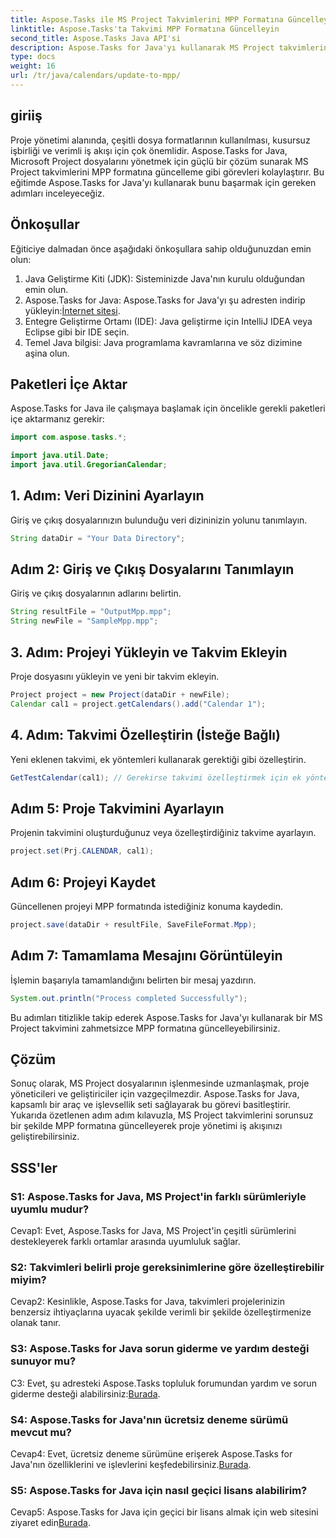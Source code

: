 ```yaml
---
title: Aspose.Tasks ile MS Project Takvimlerini MPP Formatına Güncelleyin
linktitle: Aspose.Tasks'ta Takvimi MPP Formatına Güncelleyin
second_title: Aspose.Tasks Java API'si
description: Aspose.Tasks for Java'yı kullanarak MS Project takvimlerini zahmetsizce MPP formatına nasıl güncelleyeceğinizi öğrenin.
type: docs
weight: 16
url: /tr/java/calendars/update-to-mpp/
---
```

## giriiş

Proje yönetimi alanında, çeşitli dosya formatlarının kullanılması, kusursuz işbirliği ve verimli iş akışı için çok önemlidir. Aspose.Tasks for Java, Microsoft Project dosyalarını yönetmek için güçlü bir çözüm sunarak MS Project takvimlerini MPP formatına güncelleme gibi görevleri kolaylaştırır. Bu eğitimde Aspose.Tasks for Java'yı kullanarak bunu başarmak için gereken adımları inceleyeceğiz.

## Önkoşullar

Eğiticiye dalmadan önce aşağıdaki önkoşullara sahip olduğunuzdan emin olun:

1. Java Geliştirme Kiti (JDK): Sisteminizde Java'nın kurulu olduğundan emin olun.
2.  Aspose.Tasks for Java: Aspose.Tasks for Java'yı şu adresten indirip yükleyin:[İnternet sitesi](https://releases.aspose.com/tasks/java/).
3. Entegre Geliştirme Ortamı (IDE): Java geliştirme için IntelliJ IDEA veya Eclipse gibi bir IDE seçin.
4. Temel Java bilgisi: Java programlama kavramlarına ve söz dizimine aşina olun.

## Paketleri İçe Aktar

Aspose.Tasks for Java ile çalışmaya başlamak için öncelikle gerekli paketleri içe aktarmanız gerekir:

```java
import com.aspose.tasks.*;

import java.util.Date;
import java.util.GregorianCalendar;
```

## 1. Adım: Veri Dizinini Ayarlayın

Giriş ve çıkış dosyalarınızın bulunduğu veri dizininizin yolunu tanımlayın.

```java
String dataDir = "Your Data Directory";
```

## Adım 2: Giriş ve Çıkış Dosyalarını Tanımlayın

Giriş ve çıkış dosyalarının adlarını belirtin.

```java
String resultFile = "OutputMpp.mpp";
String newFile = "SampleMpp.mpp";
```

## 3. Adım: Projeyi Yükleyin ve Takvim Ekleyin

Proje dosyasını yükleyin ve yeni bir takvim ekleyin.

```java
Project project = new Project(dataDir + newFile);
Calendar cal1 = project.getCalendars().add("Calendar 1");
```

## 4. Adım: Takvimi Özelleştirin (İsteğe Bağlı)

Yeni eklenen takvimi, ek yöntemleri kullanarak gerektiği gibi özelleştirin.

```java
GetTestCalendar(cal1); // Gerekirse takvimi özelleştirmek için ek yöntem
```

## Adım 5: Proje Takvimini Ayarlayın

Projenin takvimini oluşturduğunuz veya özelleştirdiğiniz takvime ayarlayın.

```java
project.set(Prj.CALENDAR, cal1);
```

## Adım 6: Projeyi Kaydet

Güncellenen projeyi MPP formatında istediğiniz konuma kaydedin.

```java
project.save(dataDir + resultFile, SaveFileFormat.Mpp);
```

## Adım 7: Tamamlama Mesajını Görüntüleyin

İşlemin başarıyla tamamlandığını belirten bir mesaj yazdırın.

```java
System.out.println("Process completed Successfully");
```

Bu adımları titizlikle takip ederek Aspose.Tasks for Java'yı kullanarak bir MS Project takvimini zahmetsizce MPP formatına güncelleyebilirsiniz.

## Çözüm

Sonuç olarak, MS Project dosyalarının işlenmesinde uzmanlaşmak, proje yöneticileri ve geliştiriciler için vazgeçilmezdir. Aspose.Tasks for Java, kapsamlı bir araç ve işlevsellik seti sağlayarak bu görevi basitleştirir. Yukarıda özetlenen adım adım kılavuzla, MS Project takvimlerini sorunsuz bir şekilde MPP formatına güncelleyerek proje yönetimi iş akışınızı geliştirebilirsiniz.

## SSS'ler

### S1: Aspose.Tasks for Java, MS Project'in farklı sürümleriyle uyumlu mudur?

Cevap1: Evet, Aspose.Tasks for Java, MS Project'in çeşitli sürümlerini destekleyerek farklı ortamlar arasında uyumluluk sağlar.

### S2: Takvimleri belirli proje gereksinimlerine göre özelleştirebilir miyim?

Cevap2: Kesinlikle, Aspose.Tasks for Java, takvimleri projelerinizin benzersiz ihtiyaçlarına uyacak şekilde verimli bir şekilde özelleştirmenize olanak tanır.

### S3: Aspose.Tasks for Java sorun giderme ve yardım desteği sunuyor mu?

 C3: Evet, şu adresteki Aspose.Tasks topluluk forumundan yardım ve sorun giderme desteği alabilirsiniz:[Burada](https://forum.aspose.com/c/tasks/15).

### S4: Aspose.Tasks for Java'nın ücretsiz deneme sürümü mevcut mu?

 Cevap4: Evet, ücretsiz deneme sürümüne erişerek Aspose.Tasks for Java'nın özelliklerini ve işlevlerini keşfedebilirsiniz.[Burada](https://releases.aspose.com/).

### S5: Aspose.Tasks for Java için nasıl geçici lisans alabilirim?

 Cevap5: Aspose.Tasks for Java için geçici bir lisans almak için web sitesini ziyaret edin[Burada](https://purchase.aspose.com/temporary-license/).